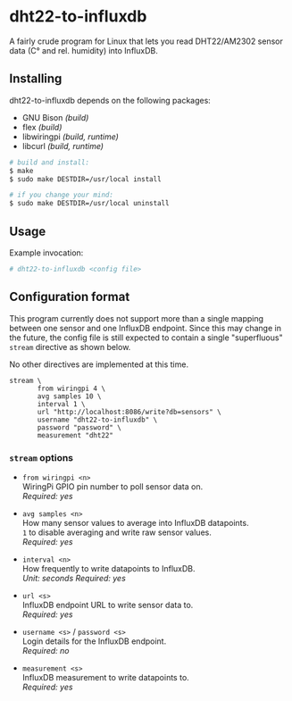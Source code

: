 # dht22-to-influxdb

A fairly crude program for Linux that lets you read DHT22/AM2302
sensor data (C° and rel. humidity) into InfluxDB.

## Installing

dht22-to-influxdb depends on the following packages:

- GNU Bison *(build)*
- flex *(build)*
- libwiringpi *(build, runtime)*
- libcurl *(build, runtime)*

```sh
# build and install:
$ make
$ sudo make DESTDIR=/usr/local install

# if you change your mind:
$ sudo make DESTDIR=/usr/local uninstall
```

## Usage

Example invocation:

```sh
# dht22-to-influxdb <config file>
```

## Configuration format

This program currently does not support more than a single mapping
between one sensor and one InfluxDB endpoint. Since this may change in
the future, the config file is still expected to contain a single
"superfluous" `stream` directive as shown below.

No other directives are implemented at this time.

```
stream \
       from wiringpi 4 \
       avg samples 10 \
       interval 1 \
       url "http://localhost:8086/write?db=sensors" \
       username "dht22-to-influxdb" \
       password "password" \
       measurement "dht22"
```

### `stream` options

- `from wiringpi <n>`<br>
  WiringPi GPIO pin number to poll sensor data on.<br>
  *Required: yes*

- `avg samples <n>`<br>
  How many sensor values to average into InfluxDB datapoints.<br>
  `1` to disable averaging and write raw sensor values.<br>
  *Required: yes*

- `interval <n>`<br>
  How frequently to write datapoints to InfluxDB.<br>
  *Unit: seconds*
  *Required: yes*

- `url <s>`<br>
  InfluxDB endpoint URL to write sensor data to.<br>
  *Required: yes*

- `username <s>` / `password <s>`<br>
  Login details for the InfluxDB endpoint.<br>
  *Required: no*

- `measurement <s>`<br>
  InfluxDB measurement to write datapoints to.<br>
  *Required: yes*
